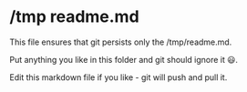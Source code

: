 # /tmp readme.md

This file ensures that git persists only the /tmp/readme.md.

Put anything you like in this folder and git should ignore it 😃.

Edit this markdown file if you like - git will push and pull it.
